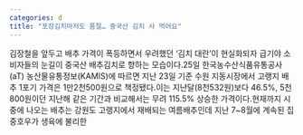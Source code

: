 ```yaml
---
categories: d
title: "포장김치마저도 품절… 중국산 김치 사 먹어요"
---
```

김장철을 앞두고 배추 가격이 폭등하면서 우려했던 ‘김치 대란’이 현실화되자 급기야 소비자들의 눈길이 중국산 배추김치로 향하는 모습이다.25일 한국농수산식품유통공사(aT) 농산물유통정보(KAMIS)에 따르면 지난 23일 기준 수원 지동시장에서 고랭지 배추 1포기 가격은 1만2천500원으로 책정됐다.이는 지난달(8천532원)보다 46.5%, 5천800원이던 지난해 같은 기간과 비교해서는 무려 115.5% 상승한 가격이다.현재까지 시중에 나오는 배추는 강원도 고랭지에서 재배되는 여름배추인데 지난 7~8월에 계속된 집중호우가 생육에 불리한